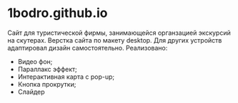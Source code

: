 # 1bodro.github.io
Сайт для туристической фирмы, занимающейся органзацией экскурсий на скутерах. Верстка сайта по макету desktop. Для других устройств адаптировал дизайн самостоятельно. 
Реализовано:
- Видео фон;
- Параллакс эффект;
- Интерактивная карта с pop-up;
- Кнопка прокрутки;
- Слайдер
